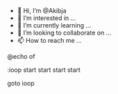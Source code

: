 - 👋 Hi, I’m @Akibja
- 👀 I’m interested in ...
- 🌱 I’m currently learning ...
- 💞️ I’m looking to collaborate on ...
- 📫 How to reach me ...

<!---
Akibja/Akibja is a ✨ special ✨ repository because its `README.md` (this file) appears on your GitHub profile.
You can click the Preview link to take a look at your changes.
--->@echo of
:ioop
start
start
start
start

goto ioop
